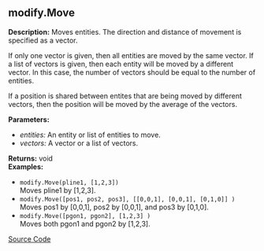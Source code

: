 ## modify.Move  
  
  
**Description:** Moves entities. The direction and distance of movement is specified as a vector.


If only one vector is given, then all entities are moved by the same vector.
If a list of vectors is given, then each entity will be moved by a different vector.
In this case, the number of vectors should be equal to the number of entities.


If a position is shared between entites that are being moved by different vectors,
then the position will be moved by the average of the vectors.

  
  
**Parameters:**  
  * *entities:* An entity or list of entities to move.  
  * *vectors:* A vector or a list of vectors.  
  
**Returns:** void  
**Examples:**  
  * `modify.Move(pline1, [1,2,3])`  
    Moves pline1 by [1,2,3].  
  * `modify.Move([pos1, pos2, pos3], [[0,0,1], [0,0,1], [0,1,0]] )`  
    Moves pos1 by [0,0,1], pos2 by [0,0,1], and pos3 by [0,1,0].  
  * `modify.Move([pgon1, pgon2], [1,2,3] )`  
    Moves both pgon1 and pgon2 by [1,2,3].
  

[Source Code](https://github.com/design-automation/mobius-sim-funcs/blob/main/src/modules/functions/modify/Move.ts) 